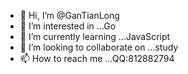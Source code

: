 - 👋 Hi, I’m @GanTianLong
- 👀 I’m interested in ...Go
- 🌱 I’m currently learning ...JavaScript
- 💞️ I’m looking to collaborate on ...study
- 📫 How to reach me ...QQ:812882794

<!---
GanTianLong/GanTianLong is a ✨ special ✨ repository because its `README.md` (this file) appears on your GitHub profile.
You can click the Preview link to take a look at your changes.
--->
